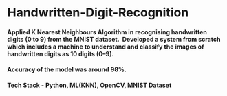 # Handwritten-Digit-Recognition

#### Applied K Nearest Neighbours Algorithm in recognising handwritten digits (0 to 9) from the MNIST dataset.  Developed a system from scratch which includes a machine to understand and classify the images of handwritten digits as 10 digits (0–9). 

#### Accuracy of the model was around 98%. 

#### Tech Stack - Python, ML(KNN), OpenCV, MNIST Dataset
